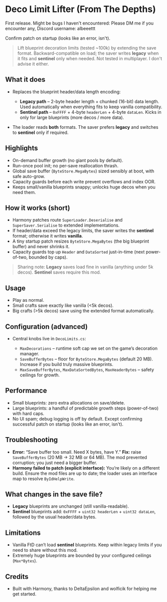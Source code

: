 # Deco Limit Lifter (From The Depths)

First release. Might be bugs I haven't encountered: Please DM me if you encounter any, Discord username: albeeettt

Confirm patch on startup (looks like an error, isn't).

> Lift blueprint decoration limits (tested ~100k) by extending the save format.
> Backward-compatible on load; the saver writes **legacy** when it fits and **sentinel** only when needed.
> Not tested in multiplayer. I don't advise it either. 

## What it does

* Replaces the blueprint header/data length encoding:

  * **Legacy path** – 2-byte header length + chunked (16-bit) data length.
    Used automatically when everything fits to keep vanilla compatibility.
  * **Sentinel path** – `0xFFFF` + 4-byte `headerLen` + 4-byte `dataLen`.
    Kicks in only for large blueprints (more decos / more data).
* The loader reads **both** formats. The saver prefers **legacy** and switches to **sentinel** only if required.

## Highlights

* On-demand buffer growth (no giant pools by default).
* Run-once pool init; no per-save reallocation thrash.
* Global save buffer (`ByteStore.MegaBytes`) sized sensibly at boot, with safe auto-grow.
* Capacity guards before each write prevent overflows and index OOR.
* Keeps small/vanilla blueprints snappy; unlocks huge decos when you need them.

## How it works (short)

* Harmony patches route `SuperLoader.Deserialise` and `SuperSaver.Serialise` to extended implementations.
* If header/data exceed the legacy limits, the saver writes the **sentinel** format; otherwise it writes **vanilla**.
* A tiny startup patch resizes `ByteStore.MegaBytes` (the big blueprint buffer) and never shrinks it.
* Capacity guards top up `Header` and `DataSorted` just-in-time (next power-of-two, bounded by caps).

> Sharing note: **Legacy** saves load fine in vanilla (anything under 5k decos). **Sentinel** saves require this mod.

## Usage

* Play as normal.
* Small crafts save exactly like vanilla (<5k decos).
* Big crafts (>5k decos) save using the extended format automatically.

## Configuration (advanced)

* Central knobs live in `DecoLimits.cs`:

  * `MaxDecorations` – runtime soft cap we set on the game’s decoration manager.
  * `SaveBufferBytes` – floor for `ByteStore.MegaBytes` (default 20 MB).
    Increase if you build truly massive blueprints.
  * `MaxSaveBufferBytes`, `MaxDataSortedBytes`, `MaxHeaderBytes` – safety ceilings for growth.

## Performance 

* Small blueprints: zero extra allocations on save/delete.
* Large blueprints: a handful of predictable growth steps (power-of-two) with hard caps.
* No UI spam; debug logging is off by default. Except confirming successful patch on startup (looks like an error, isn't). 

## Troubleshooting

* **Error:** “Save buffer too small. Need X bytes, have Y.”
  **Fix:** raise `SaveBufferBytes` (20 MB → 32 MB or 64 MB). The mod prevented corruption; you just need a bigger buffer.
* **Harmony failed to patch (explicit interface):**
  You’re likely on a different build. Ensure the mod files are up to date; the loader uses an interface map to resolve `ByIdHelpWrite`.

## What changes in the save file?

* **Legacy** blueprints are unchanged (still vanilla-readable).
* **Sentinel** blueprints add: `0xFFFF` + `uint32 headerLen` + `uint32 dataLen`, followed by the usual header/data bytes.

## Limitations

* Vanilla FtD can’t load **sentinel** blueprints. Keep within legacy limits if you need to share without this mod.
* Extremely huge blueprints are bounded by your configured ceilings (`Max*Bytes`).

## Credits

* Built with Harmony, thanks to DeltaEpsilon and wolficik for helping me get started. 

